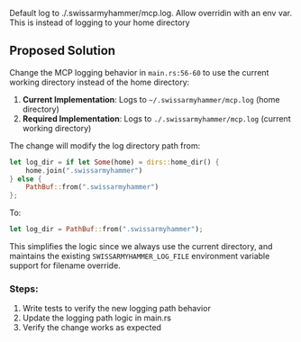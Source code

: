 Default log to ./.swissarmyhammer/mcp.log. Allow overridin with an env var. This is instead of logging to your home directory

## Proposed Solution

Change the MCP logging behavior in `main.rs:56-60` to use the current working directory instead of the home directory:

1. **Current Implementation**: Logs to `~/.swissarmyhammer/mcp.log` (home directory)
2. **Required Implementation**: Logs to `./.swissarmyhammer/mcp.log` (current working directory)

The change will modify the log directory path from:
```rust
let log_dir = if let Some(home) = dirs::home_dir() {
    home.join(".swissarmyhammer")
} else {
    PathBuf::from(".swissarmyhammer")
};
```

To:
```rust
let log_dir = PathBuf::from(".swissarmyhammer");
```

This simplifies the logic since we always use the current directory, and maintains the existing `SWISSARMYHAMMER_LOG_FILE` environment variable support for filename override.

### Steps:
1. Write tests to verify the new logging path behavior
2. Update the logging path logic in main.rs
3. Verify the change works as expected